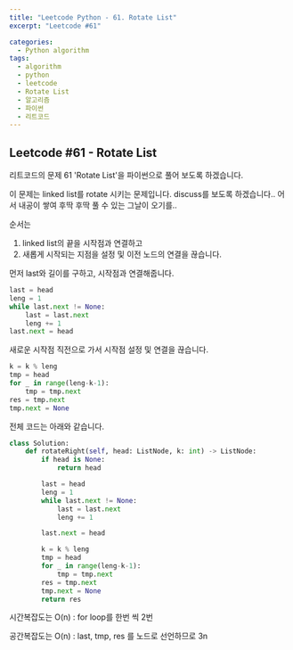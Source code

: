 ```yaml
---
title: "Leetcode Python - 61. Rotate List"
excerpt: "Leetcode #61"

categories:
  - Python algorithm
tags:
  - algorithm
  - python
  - leetcode
  - Rotate List
  - 알고리즘
  - 파이썬
  - 리트코드
---
```


## Leetcode #61 - Rotate List
리트코드의 문제 61 'Rotate List'을 파이썬으로 풀어 보도록 하겠습니다. 

이 문제는 linked list를 rotate 시키는 문제입니다.
discuss를 보도록 하겠습니다.. 어서 내공이 쌓여 후딱 후딱 풀 수 있는 그날이 오기를..

순서는
1. linked list의 끝을 시작점과 연결하고
2. 새롭게 시작되는 지점을 설정 및 이전 노드의 연결을 끊습니다.

먼저 last와 길이를 구하고, 시작점과 연결해줍니다.
```python
last = head
leng = 1
while last.next != None:
    last = last.next
    leng += 1
last.next = head
```

새로운 시작점 직전으로 가서 시작점 설정 및 연결을 끊습니다.
```python
k = k % leng
tmp = head
for _ in range(leng-k-1):
    tmp = tmp.next
res = tmp.next
tmp.next = None
```

전체 코드는 아래와 같습니다.
```python
class Solution:
    def rotateRight(self, head: ListNode, k: int) -> ListNode:
        if head is None:
            return head

        last = head
        leng = 1
        while last.next != None:
            last = last.next
            leng += 1

        last.next = head

        k = k % leng
        tmp = head
        for _ in range(leng-k-1):
            tmp = tmp.next
        res = tmp.next
        tmp.next = None
        return res
```


시간복잡도는 O(n) : for loop를 한번 씩 2번

공간복잡도는 O(n) : last, tmp, res 를 노드로 선언하므로 3n
